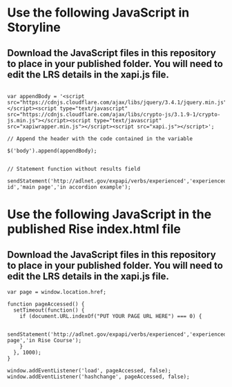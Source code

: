 # Use the following JavaScript in Storyline
## Download the JavaScript files in this repository to place in your published folder. You will need to edit the LRS details in the xapi.js file.

```// Script that appends scripts to body of Storyline file

var appendBody = '<script src="https://cdnjs.cloudflare.com/ajax/libs/jquery/3.4.1/jquery.min.js"></script><script type="text/javascript" src="https://cdnjs.cloudflare.com/ajax/libs/crypto-js/3.1.9-1/crypto-js.min.js"></script><script type="text/javascript" src="xapiwrapper.min.js"></script><script src="xapi.js"></script>';

// Append the header with the code contained in the variable

$('body').append(appendBody);


// Statement function without results field

sendStatement('http://adlnet.gov/expapi/verbs/experienced','experienced','http://example.com/activity-id','main page','in accordion example');
```

# Use the following JavaScript in the published Rise index.html file
## Download the JavaScript files in this repository to place in your published folder. You will need to edit the LRS details in the xapi.js file.


```
var page = window.location.href;

function pageAccessed() {
  setTimeout(function() {
    if (document.URL.indexOf("PUT YOUR PAGE URL HERE") === 0) {

      sendStatement('http://adlnet.gov/expapi/verbs/experienced','experienced',page,'Some page','in Rise Course');
    }
  }, 1000);
}

window.addEventListener('load', pageAccessed, false);
window.addEventListener('hashchange', pageAccessed, false);
```

